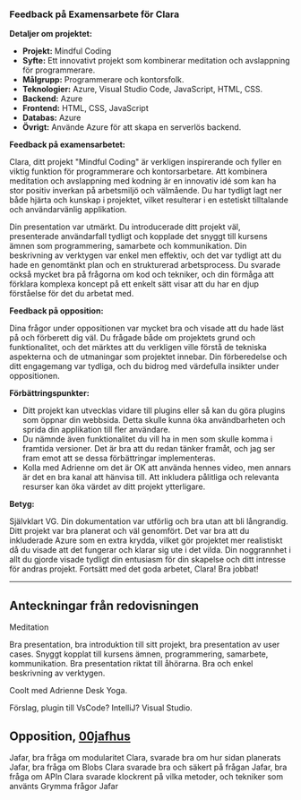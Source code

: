 ### Feedback på Examensarbete för Clara

**Detaljer om projektet:**
- **Projekt:** Mindful Coding
- **Syfte:** Ett innovativt projekt som kombinerar meditation och avslappning för programmerare.
- **Målgrupp:** Programmerare och kontorsfolk.
- **Teknologier:** Azure, Visual Studio Code, JavaScript, HTML, CSS.
- **Backend:** Azure
- **Frontend:** HTML, CSS, JavaScript 
- **Databas:** Azure 
- **Övrigt:** Använde Azure för att skapa en serverlös backend. 

**Feedback på examensarbetet:**

Clara, ditt projekt "Mindful Coding" är verkligen inspirerande och fyller en viktig funktion för programmerare och kontorsarbetare. Att kombinera meditation och avslappning med kodning är en innovativ idé som kan ha stor positiv inverkan på arbetsmiljö och välmående. Du har tydligt lagt ner både hjärta och kunskap i projektet, vilket resulterar i en estetiskt tilltalande och användarvänlig applikation.

Din presentation var utmärkt. Du introducerade ditt projekt väl, presenterade användarfall tydligt och kopplade det snyggt till kursens ämnen som programmering, samarbete och kommunikation. Din beskrivning av verktygen var enkel men effektiv, och det var tydligt att du hade en genomtänkt plan och en strukturerad arbetsprocess. Du svarade också mycket bra på frågorna om kod och tekniker, och din förmåga att förklara komplexa koncept på ett enkelt sätt visar att du har en djup förståelse för det du arbetat med.

**Feedback på opposition:**

Dina frågor under oppositionen var mycket bra och visade att du hade läst på och förberett dig väl. Du frågade både om projektets grund och funktionalitet, och det märktes att du verkligen ville förstå de tekniska aspekterna och de utmaningar som projektet innebar. Din förberedelse och ditt engagemang var tydliga, och du bidrog med värdefulla insikter under oppositionen.

**Förbättringspunkter:**

- Ditt projekt kan utvecklas vidare till plugins eller så kan du göra plugins som öppnar din webbsida. Detta skulle kunna öka användbarheten och sprida din applikation till fler användare.
- Du nämnde även funktionalitet du vill ha in men som skulle komma i framtida versioner. Det är bra att du redan tänker framåt, och jag ser fram emot att se dessa förbättringar implementeras.
- Kolla med Adrienne om det är OK att använda hennes video, men annars är det en bra kanal att hänvisa till. Att inkludera pålitliga och relevanta resurser kan öka värdet av ditt projekt ytterligare.

**Betyg:**

Självklart VG. Din dokumentation var utförlig och bra utan att bli långrandig. Ditt projekt var bra planerat och väl genomfört. Det var bra att du inkluderade Azure som en extra krydda, vilket gör projektet mer realistiskt då du visade att det fungerar och klarar sig ute i det vilda. Din noggrannhet i allt du gjorde visade tydligt din entusiasm för din skapelse och ditt intresse för andras projekt. Fortsätt med det goda arbetet, Clara! Bra jobbat!

---


## Anteckningar från redovisningen

Meditation

Bra presentation, bra introduktion till sitt projekt, bra presentation av user cases.
Snyggt kopplat till kursens ämnen, programmering, samarbete, kommunikation. Bra presentation riktat till åhörarna. Bra och enkel beskrivning av verktygen. 

Coolt med Adrienne Desk Yoga.

Förslag, plugin till VsCode? IntelliJ? Visual Studio.

## Opposition, [00jafhus](00jafhus.md)

Jafar, bra fråga om modularitet
Clara, svarade bra om hur sidan planerats
Jafar, bra fråga om Blobs
Clara svarade bra och säkert på frågan
Jafar, bra fråga om APIn
Clara svarade klockrent på vilka metoder, och tekniker som använts
Grymma frågor Jafar
